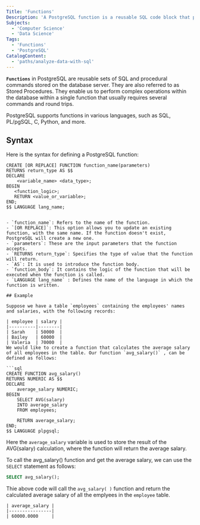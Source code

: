 ```yaml
---
Title: 'Functions'
Description: 'A PostgreSQL function is a reusable SQL code block that performs operations and returns results.'
Subjects:
  - 'Computer Science'
  - 'Data Science'
Tags:
  - 'Functions'
  - 'PostgreSQL'
CatalogContent:
  - 'paths/analyze-data-with-sql'
---
```


**`Functions`** in PostgreSQL are reusable sets of SQL and procedural commands stored on the database server. They are also referred to as Stored Procedures. They enable us to perform complex operations within the database within a single function that usually requires several commands and round trips.

PostgreSQL supports functions in various languages, such as SQL, PL/pgSQL, C, Python, and more.

## Syntax

Here is the syntax for defining a PostgreSQL function:

```pseudo
CREATE [OR REPLACE] FUNCTION function_name(parameters) 
RETURNS return_type AS $$
DECLARE
    <variable_name> <data_type>;
BEGIN
   <function_logic>;
   RETURN <value_or_variable>;
END;
$$ LANGUAGE lang_name;


- `function_name`: Refers to the name of the function.
- `[OR REPLACE]`: This option allows you to update an existing function, with the same name. If the function doesn't exist, PostgreSQL will create a new one.
- `parameters`: These are the input parameters that the function accepts. 
- `RETURNS return_type`: Specifies the type of value that the function will return.
- `AS`: It is used to introduce the function body. 
- `function_body`: It contains the logic of the function that will be executed when the function is called.
- `LANGUAGE lang_name` : Defines the name of the language in which the function is written.

## Example

Suppose we have a table `employees` containing the employees' names and salaries, with the following records:

| employee | salary |
|----------|--------|
| Sarah    | 50000  |
| Bailey   | 60000  |
| Valeria  | 70000  |
We would like to create a function that calculates the average salary of all employees in the table. Our function `avg_salary()` , can be defined as follows:

```sql
CREATE FUNCTION avg_salary() 
RETURNS NUMERIC AS $$
DECLARE
    average_salary NUMERIC;
BEGIN
    SELECT AVG(salary)
    INTO average_salary
    FROM employees;

    RETURN average_salary;
END;
$$ LANGUAGE plpgsql;
```
Here the `average_salary` variable is used to store the result of the AVG(salary) calculation, where the function will return the average salary.

To call the avg_salary() function and get the average salary, we can use the `SELECT` statement as follows:

```sql
SELECT avg_salary();
```

Thie above code will call the `avg_salary( )` function and return the calculated average salary of all the emplyees in the `employee` table.

```shell
| average_salary |
|----------------|
| 60000.0000     |
